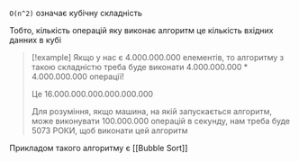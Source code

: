 `O(n^2)` означає кубічну складність

Тобто, кількість операцій яку виконає алгоритм це кількість вхідних данних в кубі

> [!example]
> Якщо у нас є $4.000.000.000$ елементів, то алгоритму з такою складністю треба буде виконати $4.000.000.000 * 4.000.000.000$ операції!
> 
> Це $16.000.000.000.000.000.000$
> 
> Для розуміння, якщо машина, на якій запускається алгоритм, може виконувати $100.000.000$ операцій в секунду, нам треба буде $5073$ РОКИ, щоб виконати цей алгоритм

Прикладом такого алгоритму є [[Bubble Sort]]
